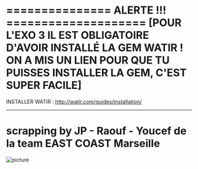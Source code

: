 # =============== ALERTE !!! ==================== [POUR L'EXO 3 IL EST OBLIGATOIRE D'AVOIR INSTALLÉ LA GEM WATIR ! ON A MIS UN LIEN POUR QUE TU PUISSES INSTALLER LA GEM, C'EST SUPER FACILE]

INSTALLER WATIR : http://watir.com/guides/installation/

______________________________________________________________________________________________________________________________

# scrapping by JP - Raouf - Youcef de la team EAST COAST Marseille

![picture](22.png)


